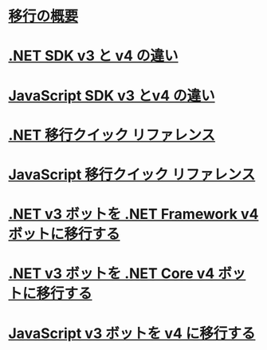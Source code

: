 # [移行の概要](migration-overview.md)
# [.NET SDK v3 と v4 の違い](migration-about.md)
# [JavaScript SDK v3 とv4 の違い](migration-about-javascript.md)
# [.NET 移行クイック リファレンス](net-migration-quickreference.md)
# [JavaScript 移行クイック リファレンス](javascript-migration-quickreference.md)
# [.NET v3 ボットを .NET Framework v4 ボットに移行する](conversion-framework.md)
# [.NET v3 ボットを .NET Core v4 ボットに移行する](conversion-core.md)
# [JavaScript v3 ボットを v4 に移行する](conversion-javascript.md)

<!-- Current target:
_intro/overview_
    Summary of our approach to migration, including what's in this node, with links. (pending)
Differences between the v3 and v4 .NET SDK
Differences between the v3 and v4 JavaScript SDK (pending rough draft Jonathan S)
.NET migration quick reference
JavaScript migration quick reference
Migrate a .NET v3 bot to a Framework v4 bot
Migrate a .NET v3 bot to a Core v4 bot
Migrate a JavaScript v3 bot to v4

(For walkthroughs and overview: mention why you'd use each approach)
-->